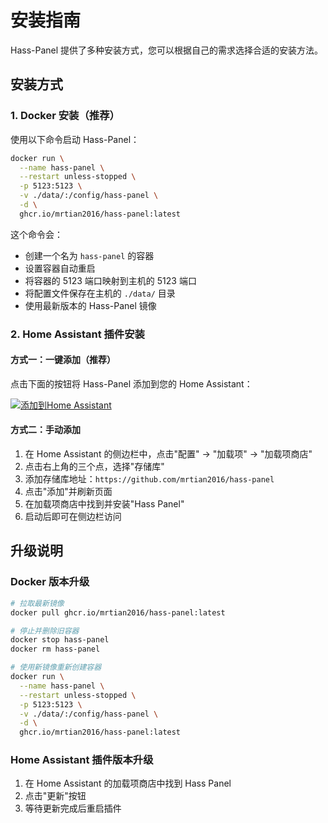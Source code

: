 # 安装指南

Hass-Panel 提供了多种安装方式，您可以根据自己的需求选择合适的安装方法。

## 安装方式

### 1. Docker 安装（推荐）

使用以下命令启动 Hass-Panel：

```bash
docker run \
  --name hass-panel \
  --restart unless-stopped \
  -p 5123:5123 \
  -v ./data/:/config/hass-panel \
  -d \
  ghcr.io/mrtian2016/hass-panel:latest
```

这个命令会：
- 创建一个名为 `hass-panel` 的容器
- 设置容器自动重启
- 将容器的 5123 端口映射到主机的 5123 端口
- 将配置文件保存在主机的 `./data/` 目录
- 使用最新版本的 Hass-Panel 镜像

### 2. Home Assistant 插件安装

#### 方式一：一键添加（推荐）

点击下面的按钮将 Hass-Panel 添加到您的 Home Assistant：

[![添加到Home Assistant](https://my.home-assistant.io/badges/supervisor_add_addon_repository.svg)](https://my.home-assistant.io/redirect/supervisor_add_addon_repository/?repository_url=https%3A%2F%2Fgithub.com%2Fmrtian2016%2Fhass-panel)

#### 方式二：手动添加

1. 在 Home Assistant 的侧边栏中，点击"配置" -> "加载项" -> "加载项商店"
2. 点击右上角的三个点，选择"存储库"
3. 添加存储库地址：`https://github.com/mrtian2016/hass-panel`
4. 点击"添加"并刷新页面
5. 在加载项商店中找到并安装"Hass Panel"
6. 启动后即可在侧边栏访问

## 升级说明

### Docker 版本升级

```bash
# 拉取最新镜像
docker pull ghcr.io/mrtian2016/hass-panel:latest

# 停止并删除旧容器
docker stop hass-panel
docker rm hass-panel

# 使用新镜像重新创建容器
docker run \
  --name hass-panel \
  --restart unless-stopped \
  -p 5123:5123 \
  -v ./data/:/config/hass-panel \
  -d \
  ghcr.io/mrtian2016/hass-panel:latest
```

### Home Assistant 插件版本升级

1. 在 Home Assistant 的加载项商店中找到 Hass Panel
2. 点击"更新"按钮
3. 等待更新完成后重启插件
